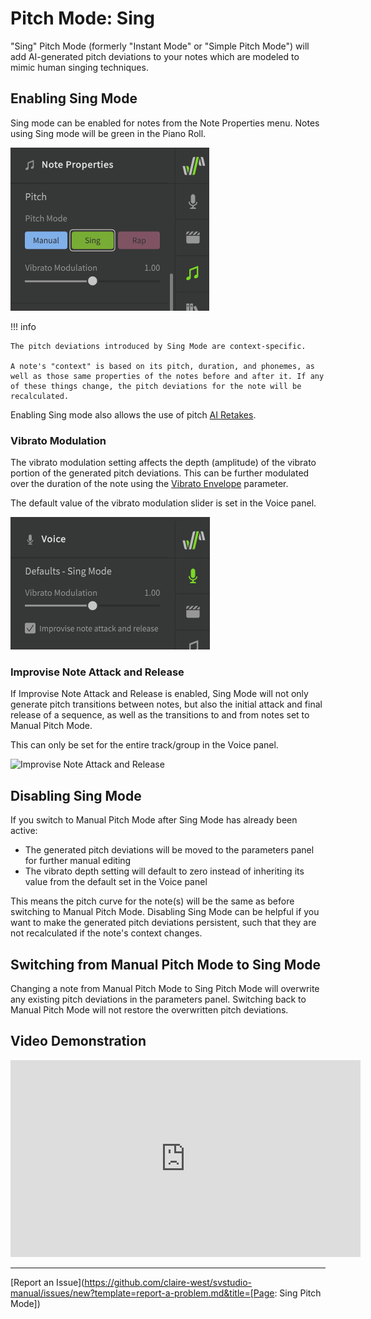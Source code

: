 # Pitch Mode: Sing

"Sing" Pitch Mode (formerly "Instant Mode" or "Simple Pitch Mode") will add AI-generated pitch deviations to your notes which are modeled to mimic human singing techniques.

## Enabling Sing Mode

Sing mode can be enabled for notes from the Note Properties menu. Notes using Sing mode will be green in the Piano Roll.

![Sing mode](../img/ai-functions/pitch-mode-sing.png)

!!! info

    The pitch deviations introduced by Sing Mode are context-specific.

    A note's "context" is based on its pitch, duration, and phonemes, as well as those same properties of the notes before and after it. If any of these things change, the pitch deviations for the note will be recalculated.

Enabling Sing mode also allows the use of pitch [AI Retakes](ai-retakes.md).

### Vibrato Modulation

The vibrato modulation setting affects the depth (amplitude) of the vibrato portion of the generated pitch deviations. This can be further modulated over the duration of the note using the [Vibrato Envelope](../parameters/editing-parameters.md#vibrato-envelope) parameter.

The default value of the vibrato modulation slider is set in the Voice panel.

![Sing Mode Default Settings](../img/ai-functions/sing-mode-defaults.png)

### Improvise Note Attack and Release

If Improvise Note Attack and Release is enabled, Sing Mode will not only generate pitch transitions between notes, but also the initial attack and final release of a sequence, as well as the transitions to and from notes set to Manual Pitch Mode.

This can only be set for the entire track/group in the Voice panel.

![Improvise Note Attack and Release](../img/ai-functions/improvise-attack-release.png)

## Disabling Sing Mode

If you switch to Manual Pitch Mode after Sing Mode has already been active:

* The generated pitch deviations will be moved to the parameters panel for further manual editing
* The vibrato depth setting will default to zero instead of inheriting its value from the default set in the Voice panel

This means the pitch curve for the note(s) will be the same as before switching to Manual Pitch Mode. Disabling Sing Mode can be helpful if you want to make the generated pitch deviations persistent, such that they are not recalculated if the note's context changes.

## Switching from Manual Pitch Mode to Sing Mode

Changing a note from Manual Pitch Mode to Sing Pitch Mode will overwrite any existing pitch deviations in the parameters panel. Switching back to Manual Pitch Mode will not restore the overwritten pitch deviations.

## Video Demonstration

<iframe width="560" height="315" src="https://www.youtube-nocookie.com/embed/Z6OB3jHiBBk" title="YouTube video player" frameborder="0" allowfullscreen></iframe>

---

[Report an Issue](https://github.com/claire-west/svstudio-manual/issues/new?template=report-a-problem.md&title=[Page: Sing Pitch Mode])